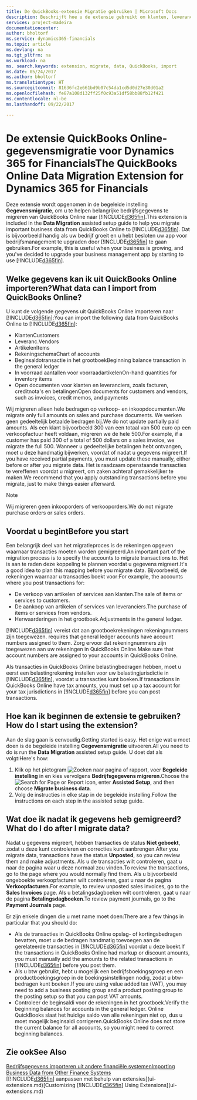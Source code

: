 ```yaml
---
title: De QuickBooks-extensie Migratie gebruiken | Microsoft Docs
description: Beschrijft hoe u de extensie gebruikt om klanten, leveranciers, artikelen en rekeningen van QuickBooks Online naar Financials te migreren.
services: project-madeira
documentationcenter: 
author: bholtorf
ms.service: dynamics365-financials
ms.topic: article
ms.devlang: na
ms.tgt_pltfrm: na
ms.workload: na
ms. search.keywords: extension, migrate, data, QuickBooks, import
ms.date: 05/24/2017
ms.author: bholtorf
ms.translationtype: HT
ms.sourcegitcommit: 81636fc2e661bd9b07c54da1cd5d0d27e30d01a2
ms.openlocfilehash: fe87a108d132ff25f0c93a51df58bb88fb12f421
ms.contentlocale: nl-be
ms.lasthandoff: 09/22/2017

---
```


# <a name="the-quickbooks-online-data-migration-extension-for-dynamics-365-for-financials"></a><span data-ttu-id="69024-103">De extensie QuickBooks Online-gegevensmigratie voor Dynamics 365 for Financials</span><span class="sxs-lookup"><span data-stu-id="69024-103">The QuickBooks Online Data Migration Extension for Dynamics 365 for Financials</span></span>
<span data-ttu-id="69024-104">Deze extensie wordt opgenomen in de begeleide instelling **Gegevensmigratie**, om u te helpen belangrijke bedrijfsgegevens te migreren van QuickBooks Online naar [!INCLUDE[d365fin](includes/d365fin_md.md)].</span><span class="sxs-lookup"><span data-stu-id="69024-104">This extension is included in the **Data Migration** assisted setup guide to help you migrate important business data from QuickBooks Online to [!INCLUDE[d365fin](includes/d365fin_md.md)].</span></span> <span data-ttu-id="69024-105">Dat is bijvoorbeeld handig als uw bedrijf groeit en u hebt besloten uw app voor bedrijfsmanagement te upgraden door [!INCLUDE[d365fin](includes/d365fin_md.md)] te gaan gebruiken.</span><span class="sxs-lookup"><span data-stu-id="69024-105">For example, this is useful when your business is growing, and you've decided to upgrade your business management app by starting to use [!INCLUDE[d365fin](includes/d365fin_md.md)].</span></span>

## <a name="what-data-can-i-import-from-quickbooks-online"></a><span data-ttu-id="69024-106">Welke gegevens kan ik uit QuickBooks Online importeren?</span><span class="sxs-lookup"><span data-stu-id="69024-106">What data can I import from QuickBooks Online?</span></span>
<span data-ttu-id="69024-107">U kunt de volgende gegevens uit QuickBooks Online importeren naar [!INCLUDE[d365fin](includes/d365fin_md.md)]:</span><span class="sxs-lookup"><span data-stu-id="69024-107">You can import the following data from QuickBooks Online to [!INCLUDE[d365fin](includes/d365fin_md.md)]:</span></span>  

* <span data-ttu-id="69024-108">Klanten</span><span class="sxs-lookup"><span data-stu-id="69024-108">Customers</span></span>
* <span data-ttu-id="69024-109">Leveranc.</span><span class="sxs-lookup"><span data-stu-id="69024-109">Vendors</span></span>
* <span data-ttu-id="69024-110">Artikelen</span><span class="sxs-lookup"><span data-stu-id="69024-110">Items</span></span>
* <span data-ttu-id="69024-111">Rekeningschema</span><span class="sxs-lookup"><span data-stu-id="69024-111">Chart of accounts</span></span> 
* <span data-ttu-id="69024-112">Beginsaldotransactie in het grootboek</span><span class="sxs-lookup"><span data-stu-id="69024-112">Beginning balance transaction in the general ledger</span></span>
* <span data-ttu-id="69024-113">In voorraad aantallen voor voorraadartikelen</span><span class="sxs-lookup"><span data-stu-id="69024-113">On-hand quantities for inventory items</span></span>
* <span data-ttu-id="69024-114">Open documenten voor klanten en leveranciers, zoals facturen, creditnota's en betalingen</span><span class="sxs-lookup"><span data-stu-id="69024-114">Open documents for customers and vendors, such as invoices, credit memos, and payments</span></span>

<span data-ttu-id="69024-115">Wij migreren alleen hele bedragen op verkoop- en inkoopdocumenten.</span><span class="sxs-lookup"><span data-stu-id="69024-115">We migrate only full amounts on sales and purchase documents.</span></span> <span data-ttu-id="69024-116">We werken geen gedeeltelijk betaalde bedragen bij.</span><span class="sxs-lookup"><span data-stu-id="69024-116">We do not update partially paid amounts.</span></span> <span data-ttu-id="69024-117">Als een klant bijvoorbeeld 300 van een totaal van 500 euro op een verkoopfactuur heeft voldaan, migreren we de hele 500.</span><span class="sxs-lookup"><span data-stu-id="69024-117">For example, if a customer has paid 300 of a total of 500 dollars on a sales invoice, we migrate the full 500.</span></span> <span data-ttu-id="69024-118">Wanneer u gedeeltelijke betalingen hebt ontvangen, moet u deze handmatig bijwerken, voordat of nadat u gegevens migreert.</span><span class="sxs-lookup"><span data-stu-id="69024-118">If you have received partial payments, you must update these manually, either before or after you migrate data.</span></span> <span data-ttu-id="69024-119">Het is raadzaam openstaande transacties te vereffenen voordat u migreert, om zaken achteraf gemakkelijker te maken.</span><span class="sxs-lookup"><span data-stu-id="69024-119">We recommend that you apply outstanding transactions before you migrate, just to make things easier afterward.</span></span>

> [!NOTE]  
>   <span data-ttu-id="69024-120">Wij migreren geen inkooporders of verkooporders.</span><span class="sxs-lookup"><span data-stu-id="69024-120">We do not migrate purchase orders or sales orders.</span></span>

## <a name="before-you-start"></a><span data-ttu-id="69024-121">Voordat u begint</span><span class="sxs-lookup"><span data-stu-id="69024-121">Before you start</span></span>
<span data-ttu-id="69024-122">Een belangrijk deel van het migratieproces is de rekeningen opgeven waarnaar transacties moeten worden gemigreerd.</span><span class="sxs-lookup"><span data-stu-id="69024-122">An important part of the migration process is to specify the accounts to migrate transactions to.</span></span> <span data-ttu-id="69024-123">Het is aan te raden deze koppeling te plannen voordat u gegevens migreert.</span><span class="sxs-lookup"><span data-stu-id="69024-123">It's a good idea to plan this mapping before you migrate data.</span></span> <span data-ttu-id="69024-124">Bijvoorbeeld, de rekeningen waarnaar u transacties boekt voor:</span><span class="sxs-lookup"><span data-stu-id="69024-124">For example, the accounts where you post transactions for:</span></span>  
  
* <span data-ttu-id="69024-125">De verkoop van artikelen of services aan klanten.</span><span class="sxs-lookup"><span data-stu-id="69024-125">The sale of items or services to customers.</span></span>
* <span data-ttu-id="69024-126">De aankoop van artikelen of services van leveranciers.</span><span class="sxs-lookup"><span data-stu-id="69024-126">The purchase of items or services from vendors.</span></span>  
* <span data-ttu-id="69024-127">Herwaarderingen in het grootboek.</span><span class="sxs-lookup"><span data-stu-id="69024-127">Adjustments in the general ledger.</span></span>  

[!INCLUDE[d365fin](includes/d365fin_md.md)]<span data-ttu-id="69024-128"> vereist dat aan grootboekrekeningen rekeningnummers zijn toegewezen.</span><span class="sxs-lookup"><span data-stu-id="69024-128"> requires that general ledger accounts have account numbers assigned to them.</span></span> <span data-ttu-id="69024-129">Zorg ervoor dat rekeningnummers zijn toegewezen aan uw rekeningen in QuickBooks Online.</span><span class="sxs-lookup"><span data-stu-id="69024-129">Make sure that account numbers are assigned to your accounts in QuickBooks Online.</span></span>

<span data-ttu-id="69024-130">Als transacties in QuickBooks Online belastingbedragen hebben, moet u eerst een belastingrekening instellen voor uw belastingjurisdictie in [!INCLUDE[d365fin](includes/d365fin_md.md)], voordat u transacties kunt boeken.</span><span class="sxs-lookup"><span data-stu-id="69024-130">If transactions in QuickBooks Online have tax amounts, you must set up a tax account for your tax jurisdictions in [!INCLUDE[d365fin](includes/d365fin_md.md)] before you can post transactions.</span></span>

## <a name="how-do-i-start-using-the-extension"></a><span data-ttu-id="69024-131">Hoe kan ik beginnen de extensie te gebruiken?</span><span class="sxs-lookup"><span data-stu-id="69024-131">How do I start using the extension?</span></span>
<span data-ttu-id="69024-132">Aan de slag gaan is eenvoudig.</span><span class="sxs-lookup"><span data-stu-id="69024-132">Getting started is easy.</span></span> <span data-ttu-id="69024-133">Het enige wat u moet doen is de begeleide instelling **Gegevensmigratie** uitvoeren.</span><span class="sxs-lookup"><span data-stu-id="69024-133">All you need to do is run the **Data Migration** assisted setup guide.</span></span> <span data-ttu-id="69024-134">U doet dat als volgt:</span><span class="sxs-lookup"><span data-stu-id="69024-134">Here's how:</span></span>

1. <span data-ttu-id="69024-135">Klik op het pictogram ![Zoeken naar pagina of rapport](media/ui-search/search_small.png "pictogram Zoeken naar pagina of rapport"), voer **Begeleide instelling** in en kies vervolgens **Bedrijfsgegevens migreren**.</span><span class="sxs-lookup"><span data-stu-id="69024-135">Choose the ![Search for Page or Report](media/ui-search/search_small.png "Search for Page or Report icon") icon, enter **Assisted Setup**, and then choose **Migrate business data**.</span></span>
2. <span data-ttu-id="69024-136">Volg de instructies in elke stap in de begeleide instelling.</span><span class="sxs-lookup"><span data-stu-id="69024-136">Follow the instructions on each step in the assisted setup guide.</span></span>

## <a name="what-do-i-do-after-i-migrate-data"></a><span data-ttu-id="69024-137">Wat doe ik nadat ik gegevens heb gemigreerd?</span><span class="sxs-lookup"><span data-stu-id="69024-137">What do I do after I migrate data?</span></span>
<span data-ttu-id="69024-138">Nadat u gegevens migreert, hebben transacties de status **Niet geboekt**, zodat u deze kunt controleren en correcties kunt aanbrengen.</span><span class="sxs-lookup"><span data-stu-id="69024-138">After you migrate data, transactions have the status **Unposted**, so you can review them and make adjustments.</span></span> <span data-ttu-id="69024-139">Als u de transacties wilt controleren, gaat u naar de pagina waar u deze normaal zou vinden.</span><span class="sxs-lookup"><span data-stu-id="69024-139">To review the transactions, go to the page where you would normally find them.</span></span> <span data-ttu-id="69024-140">Als u bijvoorbeeld ongeboekte verkoopfacturen wilt controleren, gaat u naar de pagina **Verkoopfacturen**.</span><span class="sxs-lookup"><span data-stu-id="69024-140">For example, to review unposted sales invoices, go to the **Sales Invoices** page.</span></span> <span data-ttu-id="69024-141">Als u betalingsdagboeken wilt controleren, gaat u naar de pagina **Betalingsdagboeken**.</span><span class="sxs-lookup"><span data-stu-id="69024-141">To review payment journals, go to the **Payment Journals** page.</span></span>   

<span data-ttu-id="69024-142">Er zijn enkele dingen die u met name moet doen:</span><span class="sxs-lookup"><span data-stu-id="69024-142">There are a few things in particular that you should do:</span></span>

* <span data-ttu-id="69024-143">Als de transacties in QuickBooks Online opslag- of kortingsbedragen bevatten, moet u de bedragen handmatig toevoegen aan de gerelateerde transacties in [!INCLUDE[d365fin](includes/d365fin_md.md)] voordat u deze boekt.</span><span class="sxs-lookup"><span data-stu-id="69024-143">If the transactions in QuickBooks Online had markup or discount amounts, you must manually add the amounts to the related transactions in [!INCLUDE[d365fin](includes/d365fin_md.md)] before you post them.</span></span>
* <span data-ttu-id="69024-144">Als u btw gebruikt, hebt u mogelijk een bedrijfsboekingsgroep en een productboekingsgroep in de boekingsinstellingen nodig, zodat u btw-bedragen kunt boeken.</span><span class="sxs-lookup"><span data-stu-id="69024-144">If you are using value added tax (VAT), you may need to add a business posting group and a product posting group to the posting setup so that you can post VAT amounts.</span></span>
* <span data-ttu-id="69024-145">Controleer de beginsaldi voor de rekeningen in het grootboek.</span><span class="sxs-lookup"><span data-stu-id="69024-145">Verify the beginning balances for accounts in the general ledger.</span></span> <span data-ttu-id="69024-146">Online QuickBooks slaat het huidige saldo van alle rekeningen niet op, dus u moet mogelijk beginsaldi corrigeren.</span><span class="sxs-lookup"><span data-stu-id="69024-146">QuickBooks Online does not store the current balance for all accounts, so you might need to correct beginning balances.</span></span>

## <a name="see-also"></a><span data-ttu-id="69024-147">Zie ook</span><span class="sxs-lookup"><span data-stu-id="69024-147">See Also</span></span>
[<span data-ttu-id="69024-148">Bedrijfsgegevens importeren uit andere financiële systemen</span><span class="sxs-lookup"><span data-stu-id="69024-148">Importing Business Data from Other Finance Systems</span></span>](upload-data.md)  
<span data-ttu-id="69024-149">[[!INCLUDE[d365fin](includes/d365fin_md.md)] aanpassen met behulp van extensies](ui-extensions.md)</span><span class="sxs-lookup"><span data-stu-id="69024-149">[Customizing [!INCLUDE[d365fin](includes/d365fin_md.md)] Using Extensions](ui-extensions.md)</span></span>  

